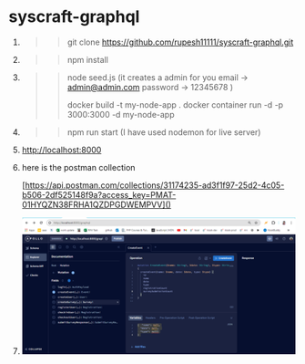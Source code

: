 # syscraft-graphql

1. >> git clone https://github.com/rupesh11111/syscraft-graphql.git
   >>
   >
2. >> npm install
   >>
   >
3. >> node seed.js
   >> (it creates a admin for you
   >> email -> admin@admin.com
   >> password -> 12345678
   >> )
   >>
   >> docker build -t my-node-app .
   >> docker container run -d -p 3000:3000 -d my-node-app
   >>
   >>
   >
4. >> npm run start
   >> (I have used nodemon for live server)
   >>
   >
5. [http://localhost:8000
   ]()
6. here is the postman collection

   [https://api.postman.com/collections/31174235-ad3f1f97-25d2-4c05-b506-2df525148f9a?access_key=PMAT-01HYQZN38FRHA1QZDPGDWEMPVV]()
7. ![1716701715662](image/README/1716701715662.png)
